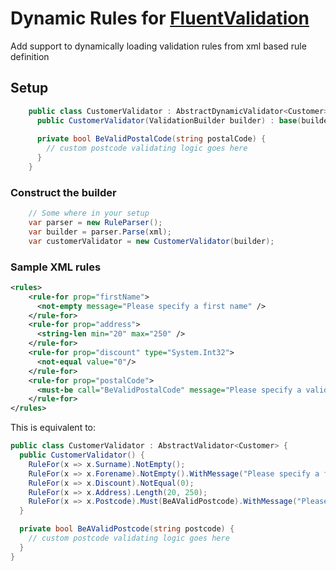 # Dynamic Rules for [FluentValidation](https://fluentvalidation.net/)

Add support to dynamically loading validation rules from xml based rule definition
## Setup
```c# 
    public class CustomerValidator : AbstractDynamicValidator<Customer> {
      public CustomerValidator(ValidationBuilder builder) : base(builder) { }
    
      private bool BeValidPostalCode(string postalCode) {
        // custom postcode validating logic goes here
      }
    }
```

### Construct the builder
```c#
    // Some where in your setup
    var parser = new RuleParser();
    var builder = parser.Parse(xml);
    var customerValidator = new CustomerValidator(builder);
```
### Sample XML rules

```xml
<rules>
    <rule-for prop="firstName">
      <not-empty message="Please specify a first name" />
    </rule-for>
    <rule-for prop="address">
      <string-len min="20" max="250" />
    </rule-for>
    <rule-for prop="discount" type="System.Int32">
      <not-equal value="0"/>
    </rule-for>
    <rule-for prop="postalCode">
      <must-be call="BeValidPostalCode" message="Please specify a valid postcode" />
    </rule-for>
</rules>
```

This is equivalent to:
```c#
public class CustomerValidator : AbstractValidator<Customer> {
  public CustomerValidator() {
    RuleFor(x => x.Surname).NotEmpty();
    RuleFor(x => x.Forename).NotEmpty().WithMessage("Please specify a first name");
    RuleFor(x => x.Discount).NotEqual(0);
    RuleFor(x => x.Address).Length(20, 250);
    RuleFor(x => x.Postcode).Must(BeAValidPostcode).WithMessage("Please specify a valid postcode");
  }

  private bool BeAValidPostcode(string postcode) {
    // custom postcode validating logic goes here
  }
}
```